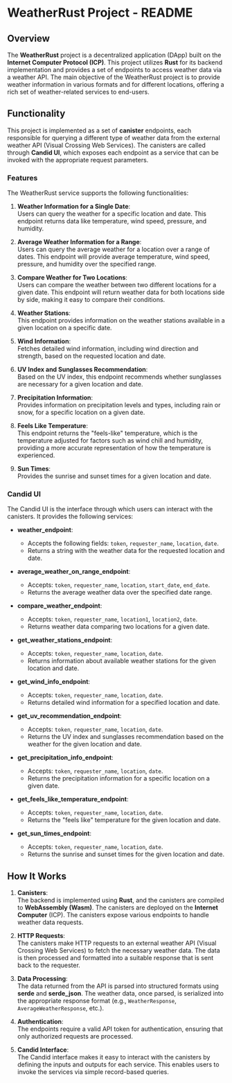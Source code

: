 # WeatherRust Project - README

## Overview

The **WeatherRust** project is a decentralized application (DApp) built on the **Internet Computer Protocol (ICP)**. This project utilizes **Rust** for its backend implementation and provides a set of endpoints to access weather data via a weather API. The main objective of the WeatherRust project is to provide weather information in various formats and for different locations, offering a rich set of weather-related services to end-users.

## Functionality

This project is implemented as a set of **canister** endpoints, each responsible for querying a different type of weather data from the external weather API (Visual Crossing Web Services). The canisters are called through **Candid UI**, which exposes each endpoint as a service that can be invoked with the appropriate request parameters.

### Features

The WeatherRust service supports the following functionalities:

1. **Weather Information for a Single Date**:  
   Users can query the weather for a specific location and date. This endpoint returns data like temperature, wind speed, pressure, and humidity.

2. **Average Weather Information for a Range**:  
   Users can query the average weather for a location over a range of dates. This endpoint will provide average temperature, wind speed, pressure, and humidity over the specified range.

3. **Compare Weather for Two Locations**:  
   Users can compare the weather between two different locations for a given date. This endpoint will return weather data for both locations side by side, making it easy to compare their conditions.

4. **Weather Stations**:  
   This endpoint provides information on the weather stations available in a given location on a specific date.

5. **Wind Information**:  
   Fetches detailed wind information, including wind direction and strength, based on the requested location and date.

6. **UV Index and Sunglasses Recommendation**:  
   Based on the UV index, this endpoint recommends whether sunglasses are necessary for a given location and date.

7. **Precipitation Information**:  
   Provides information on precipitation levels and types, including rain or snow, for a specific location on a given date.

8. **Feels Like Temperature**:  
   This endpoint returns the "feels-like" temperature, which is the temperature adjusted for factors such as wind chill and humidity, providing a more accurate representation of how the temperature is experienced.

9. **Sun Times**:  
   Provides the sunrise and sunset times for a given location and date.

### Candid UI

The Candid UI is the interface through which users can interact with the canisters. It provides the following services:

- **weather_endpoint**:
    - Accepts the following fields: `token`, `requester_name`, `location`, `date`.
    - Returns a string with the weather data for the requested location and date.

- **average_weather_on_range_endpoint**:
    - Accepts: `token`, `requester_name`, `location`, `start_date`, `end_date`.
    - Returns the average weather data over the specified date range.

- **compare_weather_endpoint**:
    - Accepts: `token`, `requester_name`, `location1`, `location2`, `date`.
    - Returns weather data comparing two locations for a given date.

- **get_weather_stations_endpoint**:
    - Accepts: `token`, `requester_name`, `location`, `date`.
    - Returns information about available weather stations for the given location and date.

- **get_wind_info_endpoint**:
    - Accepts: `token`, `requester_name`, `location`, `date`.
    - Returns detailed wind information for a specified location and date.

- **get_uv_recommendation_endpoint**:
    - Accepts: `token`, `requester_name`, `location`, `date`.
    - Returns the UV index and sunglasses recommendation based on the weather for the given location and date.

- **get_precipitation_info_endpoint**:
    - Accepts: `token`, `requester_name`, `location`, `date`.
    - Returns the precipitation information for a specific location on a given date.

- **get_feels_like_temperature_endpoint**:
    - Accepts: `token`, `requester_name`, `location`, `date`.
    - Returns the "feels like" temperature for the given location and date.

- **get_sun_times_endpoint**:
    - Accepts: `token`, `requester_name`, `location`, `date`.
    - Returns the sunrise and sunset times for the given location and date.

## How It Works

1. **Canisters**:  
   The backend is implemented using **Rust**, and the canisters are compiled to **WebAssembly (Wasm)**. The canisters are deployed on the **Internet Computer** (ICP). The canisters expose various endpoints to handle weather data requests.

2. **HTTP Requests**:  
   The canisters make HTTP requests to an external weather API (Visual Crossing Web Services) to fetch the necessary weather data. The data is then processed and formatted into a suitable response that is sent back to the requester.

3. **Data Processing**:  
   The data returned from the API is parsed into structured formats using **serde** and **serde_json**. The weather data, once parsed, is serialized into the appropriate response format (e.g., `WeatherResponse`, `AverageWeatherResponse`, etc.).

4. **Authentication**:  
   The endpoints require a valid API token for authentication, ensuring that only authorized requests are processed.

5. **Candid Interface**:  
   The Candid interface makes it easy to interact with the canisters by defining the inputs and outputs for each service. This enables users to invoke the services via simple record-based queries.
